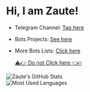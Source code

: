 # Hi, I am Zaute!

- Telegram Channel: [Tap here](https:telegram.dog/zautekm)
- Bots Projects: [See here](https://t.me/c/1481808444/134)
- More Bots Lists: [Click here](https://t.me/c/1389316277/37)

    [⚠️👉 Do not Click here 👈🔥](https://t.me/iZaute/6)

![Zaute's GitHub Stats](https://github-readme-stats.vercel.app/api?username=ZauteKm&show_icons=true&include_all_commits=true&theme=vue-dark)  
![Most Used Languages](https://github-readme-stats.vercel.app/api/top-langs/?username=zautekm&exclude_repo=swype-patch&theme=vue-dark&layout=compact)  
